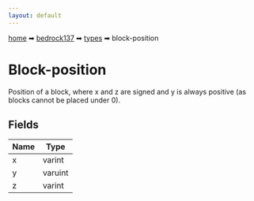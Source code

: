 ```yaml
---
layout: default
---
```


[home](/) ➡ [bedrock137](/protocol/bedrock137) ➡ [types](/protocol/bedrock137/types) ➡ block-position

# Block-position

Position of a block, where x and z are signed and y is always positive (as blocks cannot be placed under 0).

## Fields

Name | Type
---|---
x | varint
y | varuint
z | varint

